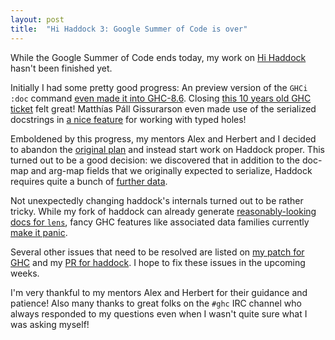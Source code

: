 ```yaml
---
layout: post
title:  "Hi Haddock 3: Google Summer of Code is over"
---
```


While the Google Summer of Code ends today, my work on [Hi Haddock][project-description] hasn't been finished yet.

Initially I had some pretty good progress:
An preview version of the `GHCi` `:doc` command [even made it into GHC-8.6][doc-phab].
Closing [this 10 years old GHC ticket][old-ticket] felt great!
Matthías Páll Gissurarson even made use of the serialized docstrings in [a nice feature][hole-docs] for working with typed holes!

Emboldened by this progress, my mentors Alex and Herbert and I decided to abandon the [original plan][proposal] and instead start work on Haddock proper.
This turned out to be a good decision: we discovered that in addition to the doc-map and arg-map
fields that we originally expected to serialize, Haddock requires quite a bunch of [further
data][Docs].

Not unexpectedly changing haddock's internals turned out to be rather tricky.
While my fork of haddock can already generate [reasonably-looking docs for `lens`][lens-docs],
fancy GHC features like associated data families currently [make it panic][issue25].

Several other issues that need to be resolved are listed on [my patch for GHC][hi-haddock-phab] and my [PR for haddock][hi-haddock-pr].
I hope to fix these issues in the upcoming weeks.

I'm very thankful to my mentors Alex and Herbert for their guidance and patience!
Also many thanks to great folks on the `#ghc` IRC channel who always responded to my questions even when I wasn't quite sure what I was asking myself!


[project-description]: https://summerofcode.withgoogle.com/projects/#4975710121230336
[doc-phab]: https://phabricator.haskell.org/D4758
[proposal]: https://docs.google.com/document/d/1YnUsOnAAn1t5dGaLBe7sW5DMqlKgM2kqCZ8Ydx_FqGc
[Docs]: https://github.com/sjakobi/ghc/blob/f6e772cd445d98bdd847ead784ea2b96160495b5/compiler/hsSyn/HsDoc.hs#L327-L349
[hi-haddock-phab]: https://phabricator.haskell.org/D5067
[hi-haddock-pr]: https://github.com/haskell/haddock/pull/906
[lens-docs]: https://github.com/haskell/haddock/files/2286675/lens-4.17-docs.tar.gz
[issue25]: https://github.com/sjakobi/haddock/issues/25
[hole-docs]: https://phabricator.haskell.org/D4848
[old-ticket]: https://ghc.haskell.org/trac/ghc/ticket/2168
